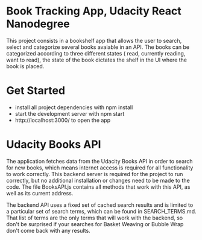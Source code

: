 # Book Tracking App, Udacity React Nanodegree

This project consists in a bookshelf app that allows the user to search, select and categorize several books avaiable in an API. The books can be categorized according to three different states ( read, currently reading, want to read), the state of the book dictates the shelf in the UI where the book is placed.

# Get Started

- install all project dependencies with npm install
- start the development server with npm start
- http://localhost:3000/ to open the app

# Udacity Books API

The application fetches data from the Udacity Books API in order to search for new books, which means internet access is required for all functionality to work correctly. This backend server is required for the project to run correctly, but no additional installation or changes need to be made to the code. The file BooksAPI.js contains all methods that work with this API, as well as its current address.

The backend API uses a fixed set of cached search results and is limited to a particular set of search terms, which can be found in SEARCH_TERMS.md. That list of terms are the only terms that will work with the backend, so don't be surprised if your searches for Basket Weaving or Bubble Wrap don't come back with any results.
